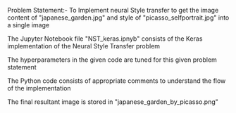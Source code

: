 Problem Statement:- To Implement neural Style transfer to get the image content of "japanese_garden.jpg" and style of "picasso_selfportrait.jpg" into a single image 

The Jupyter Notebook file "NST_keras.ipnyb" consists of the Keras implementation of the Neural Style Transfer problem

The hyperparameters in the given code are tuned for this given problem statement

The Python code consists of appropriate comments to understand the flow of the implementation

The final resultant image is stored in "japanese_garden_by_picasso.png"
